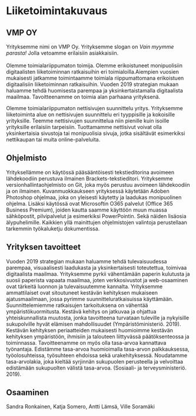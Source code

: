 <h1> Liiketoimintakuvaus </h1>
<h2> VMP OY</h2>
Yrityksemme nimi on VMP Oy. Yrityksemme slogan on <i>Vain myymme parasta!</i> Jolla vetoamme erilaisiin asiakkaisiin. <br><br>
Olemme toimialariippumaton toimija. Olemme erikoistuneet monipuolisiin digitaalisten liiketoiminnan ratkaisuihin eri toimialoilla.Aiempien vuosien mukaisesti jatkamme toimintaamme toimiala riippumattomana erikoistuen digitaalisiin liiketoiminnan ratkaisuihin. Vuoden 2019 strategian mukaan haluamme tehdä huomisesta parempaa ja yksinkertaistamalla digitaalista maailmaa. Tavoitteenamme on toimia alan parhaana yrityksenä.

Olemme toimialariippumaton nettisivujen suunnittelu yritys. Yrityksemme liiketoiminta alue on nettisivujen suunnittelu eri tyyppisille ja kokoisille yrityksille. Teemme nettisivujen suunnittelua niin pienille kuin isoille yrityksille erilaisiin tarpeisiin. Tuottamamme nettisivut voivat olla yksinkertaisia sivustoja tai monipuolisia sivuja, jotka sisältävät esimerkiksi nettikaupan tai muita online-palveluita. 

<h2>Ohjelmisto</h2>

Yrityksellämme on käytössä pääsääntöisesti tekstieditorina avoimeen lähdekoodiin perustuva ilmainen Brackets-tekstieditori. Yrityksemme versionhallintaohjelmisto on Git, joka myös perustuu avoimeen lähdekoodiin ja on ilmainen. Kuvanmuokkaukseen yrityksessä käytetään Adoben Photoshop ohjelmaa, joka on yleisesti käytetty ja laadukas monipuolinen ohjelma. Lisäksi käytössä ovat Microsoftin O365 palvelut (Office 365 Business Premium), joiden kautta saamme käyttöön muun muassa sähköpostit, pilvipalvelut ja esimerkiksi PowerPointin. Sekä näiden lisäosia älypuhelimille. Kaikkien yllä mainittujen ohjelmistojen valintoja perustellaan tarkemmin työkaluketju dokumentissa. 

<h2>Yrityksen tavoitteet</h2>

Vuoden 2019 strategian mukaan haluamme tehdä tulevaisuudessa parempaa, visuaalisesti laadukasta ja yksinkertaisesti toteutettua, toimivaa digitaalista maailmaa. 
Yrityksemme pyrkii vähentämään paperin kulutusta ja suosii paperista vapaata maailmaa, joten verkkosivustot ja web-osaaminen ovat tärkeitä luonnon ja tulevaisuutemme kannalta. Yrityksemme ammattilaiset ovat sitoutuneet kestävän kehityksen mukaiseen ajatusmaailmaan, jossa pyrimme suunnitteluratkaisuissa käyttämään. Suunnittelemiemme ratkaisujen tarkoituksena on vähentää ympäristökuormitusta. Kestävä kehitys on jatkuvaa ja ohjattua yhteiskunnallista muutosta, jonka tavoitteena turvataan tuleville ja nykyisille sukupolville hyvät elämisen mahdollisuudet (Ympäristöministeriö. 2019). Kestävän kehityksen periaatteiden mukaisesti huomioimme kestävän kehityksen ympäristöön, ihmisiin ja talouteen liittyvässä päätöksenteossa ja toiminnassa. Tavoitteenamme on myös olla tasa-arvoa kannattava työnantaja. Edistämme tasa-arvoa huomioimalla tasa-arvon palkkauksessa, työolosuhteissa, työsuhteen ehdoissa sekä urakehityksessä. Noudatamme tasa-arvolakia, joka kieltää syrjinnän sukupuolen perusteella ja velvoittaa edistämään sukupuolten välistä tasa-arvoa. (Sosiaali- ja terveysministeriö. 2019).

<h2>Osaaminen</h2>



Sandra Ronkainen, Katja Somero, Antti Lämsä, Ville Soramäki
